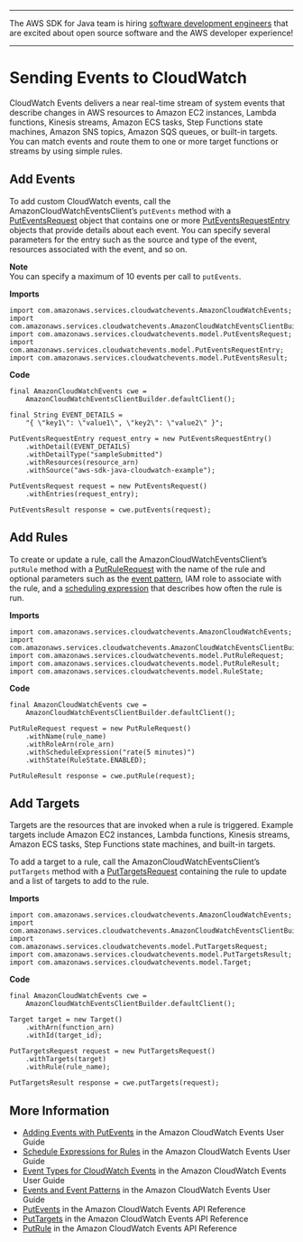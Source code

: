 --------

The AWS SDK for Java team is hiring [software development engineers](https://github.com/aws/aws-sdk-java-v2/issues/3156) that are excited about open source software and the AWS developer experience\!

--------

# Sending Events to CloudWatch<a name="examples-cloudwatch-send-events"></a>

 CloudWatch Events delivers a near real\-time stream of system events that describe changes in AWS resources to Amazon EC2 instances, Lambda functions, Kinesis streams, Amazon ECS tasks, Step Functions state machines, Amazon SNS topics, Amazon SQS queues, or built\-in targets\. You can match events and route them to one or more target functions or streams by using simple rules\.

## Add Events<a name="add-events"></a>

To add custom CloudWatch events, call the AmazonCloudWatchEventsClient’s `putEvents` method with a [PutEventsRequest](https://docs.aws.amazon.com/sdk-for-java/v1/reference/com/amazonaws/services/cloudwatchevents/model/PutEventsRequest.html) object that contains one or more [PutEventsRequestEntry](https://docs.aws.amazon.com/sdk-for-java/v1/reference/com/amazonaws/services/cloudwatchevents/model/PutEventsRequestEntry.html) objects that provide details about each event\. You can specify several parameters for the entry such as the source and type of the event, resources associated with the event, and so on\.

**Note**  
You can specify a maximum of 10 events per call to `putEvents`\.

 **Imports** 

```
import com.amazonaws.services.cloudwatchevents.AmazonCloudWatchEvents;
import com.amazonaws.services.cloudwatchevents.AmazonCloudWatchEventsClientBuilder;
import com.amazonaws.services.cloudwatchevents.model.PutEventsRequest;
import com.amazonaws.services.cloudwatchevents.model.PutEventsRequestEntry;
import com.amazonaws.services.cloudwatchevents.model.PutEventsResult;
```

 **Code** 

```
final AmazonCloudWatchEvents cwe =
    AmazonCloudWatchEventsClientBuilder.defaultClient();

final String EVENT_DETAILS =
    "{ \"key1\": \"value1\", \"key2\": \"value2\" }";

PutEventsRequestEntry request_entry = new PutEventsRequestEntry()
    .withDetail(EVENT_DETAILS)
    .withDetailType("sampleSubmitted")
    .withResources(resource_arn)
    .withSource("aws-sdk-java-cloudwatch-example");

PutEventsRequest request = new PutEventsRequest()
    .withEntries(request_entry);

PutEventsResult response = cwe.putEvents(request);
```

## Add Rules<a name="add-rules"></a>

To create or update a rule, call the AmazonCloudWatchEventsClient’s `putRule` method with a [PutRuleRequest](https://docs.aws.amazon.com/sdk-for-java/v1/reference/com/amazonaws/services/cloudwatchevents/model/PutRuleRequest.html) with the name of the rule and optional parameters such as the [event pattern](https://docs.aws.amazon.com/AmazonCloudWatch/latest/events/CloudWatchEventsandEventPatterns.html), IAM role to associate with the rule, and a [scheduling expression](https://docs.aws.amazon.com/AmazonCloudWatch/latest/events/ScheduledEvents.html) that describes how often the rule is run\.

 **Imports** 

```
import com.amazonaws.services.cloudwatchevents.AmazonCloudWatchEvents;
import com.amazonaws.services.cloudwatchevents.AmazonCloudWatchEventsClientBuilder;
import com.amazonaws.services.cloudwatchevents.model.PutRuleRequest;
import com.amazonaws.services.cloudwatchevents.model.PutRuleResult;
import com.amazonaws.services.cloudwatchevents.model.RuleState;
```

 **Code** 

```
final AmazonCloudWatchEvents cwe =
    AmazonCloudWatchEventsClientBuilder.defaultClient();

PutRuleRequest request = new PutRuleRequest()
    .withName(rule_name)
    .withRoleArn(role_arn)
    .withScheduleExpression("rate(5 minutes)")
    .withState(RuleState.ENABLED);

PutRuleResult response = cwe.putRule(request);
```

## Add Targets<a name="add-targets"></a>

Targets are the resources that are invoked when a rule is triggered\. Example targets include Amazon EC2 instances, Lambda functions, Kinesis streams, Amazon ECS tasks, Step Functions state machines, and built\-in targets\.

To add a target to a rule, call the AmazonCloudWatchEventsClient’s `putTargets` method with a [PutTargetsRequest](https://docs.aws.amazon.com/sdk-for-java/v1/reference/com/amazonaws/services/cloudwatchevents/model/PutTargetsRequest.html) containing the rule to update and a list of targets to add to the rule\.

 **Imports** 

```
import com.amazonaws.services.cloudwatchevents.AmazonCloudWatchEvents;
import com.amazonaws.services.cloudwatchevents.AmazonCloudWatchEventsClientBuilder;
import com.amazonaws.services.cloudwatchevents.model.PutTargetsRequest;
import com.amazonaws.services.cloudwatchevents.model.PutTargetsResult;
import com.amazonaws.services.cloudwatchevents.model.Target;
```

 **Code** 

```
final AmazonCloudWatchEvents cwe =
    AmazonCloudWatchEventsClientBuilder.defaultClient();

Target target = new Target()
    .withArn(function_arn)
    .withId(target_id);

PutTargetsRequest request = new PutTargetsRequest()
    .withTargets(target)
    .withRule(rule_name);

PutTargetsResult response = cwe.putTargets(request);
```

## More Information<a name="more-information"></a>
+  [Adding Events with PutEvents](https://docs.aws.amazon.com/AmazonCloudWatch/latest/events/AddEventsPutEvents.html) in the Amazon CloudWatch Events User Guide
+  [Schedule Expressions for Rules](https://docs.aws.amazon.com/AmazonCloudWatch/latest/events/ScheduledEvents.html) in the Amazon CloudWatch Events User Guide
+  [Event Types for CloudWatch Events](https://docs.aws.amazon.com/AmazonCloudWatch/latest/events/EventTypes.html) in the Amazon CloudWatch Events User Guide
+  [Events and Event Patterns](https://docs.aws.amazon.com/AmazonCloudWatch/latest/events/CloudWatchEventsandEventPatterns.html) in the Amazon CloudWatch Events User Guide
+  [PutEvents](http://docs.aws.amazon.com/AmazonCloudWatchEvents/latest/APIReference/API_PutEvents.html) in the Amazon CloudWatch Events API Reference
+  [PutTargets](http://docs.aws.amazon.com/AmazonCloudWatchEvents/latest/APIReference/API_PutTargets.html) in the Amazon CloudWatch Events API Reference
+  [PutRule](http://docs.aws.amazon.com/AmazonCloudWatchEvents/latest/APIReference/API_PutRule.html) in the Amazon CloudWatch Events API Reference